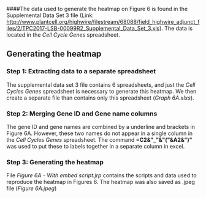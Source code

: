####The data used to generate the heatmap on Figure 6 is found in the Supplemental Data Set 3 file (Link: http://www.plantcell.org/highwire/filestream/68088/field_highwire_adjunct_files/2/TPC2017-LSB-00099R2_Supplemental_Data_Set_3.xls). The data is located in the *Cell Cycle Genes* spreadsheet.## Generating the heatmap### Step 1: Extracting data to a separate spreadsheetThe supplemental data set 3 file contains 6 spreadsheets, and just the *Cell Cycles Genes* spreadsheet is necessary to generate this heatmap. We then create a separate file than contains only this spreadsheet (*Graph 6A.xlxs*). ### Step 2: Merging Gene ID and Gene name columnsThe gene ID and gene names are combined by a underline and brackets in Figure 6A. However, these two names do not appear in a single column in the *Cell Cycles Genes* spreadsheet. The command **=C2&"_"&"("&A2&")"** was used to put these to labels together in a separate column in excel.### Step 3: Generating the heatmapFile  *Figure 6A - With embed script.jrp* contains the scripts and data used to reproduce the heatmap in Figures 6. The heatmap was also saved as .jpeg file (*Figure 6A.jpeg*)  